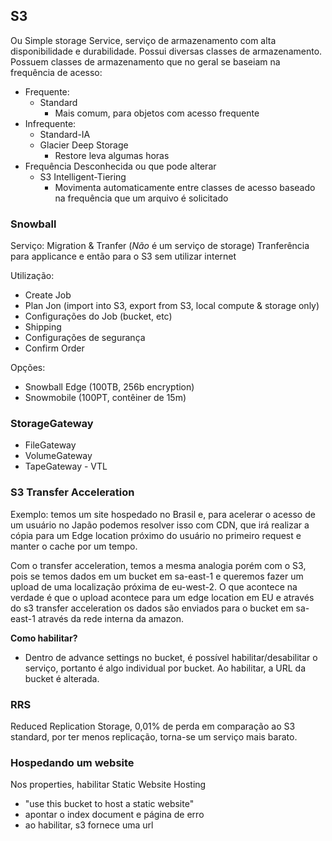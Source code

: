 ## S3

Ou Simple storage Service, serviço de armazenamento com alta disponibilidade e durabilidade. Possui diversas classes de armazenamento. Possuem classes de armazenamento que no geral se baseiam na frequência de acesso:

* Frequente:
  * Standard
    * Mais comum, para objetos com acesso frequente
* Infrequente:
  * Standard-IA
  * Glacier Deep Storage
    * Restore leva algumas horas
* Frequência Desconhecida ou que pode alterar
  * S3 Intelligent-Tiering
    * Movimenta automaticamente entre classes de acesso baseado na frequência que um arquivo é solicitado

### Snowball

Serviço: Migration & Tranfer (_Não_ é um serviço de storage)
Tranferência para applicance e então para o S3 sem utilizar internet

Utilização:
* Create Job
* Plan Jon (import into S3, export from S3, local compute & storage only)
* Configurações do Job (bucket, etc)
* Shipping
* Configurações de segurança
* Confirm Order


Opções: 
* Snowball Edge (100TB, 256b encryption)
* Snowmobile (100PT, contêiner de 15m)	

### StorageGateway
* FileGateway
* VolumeGateway
* TapeGateway - VTL
	
### S3 Transfer Acceleration

Exemplo: temos um site hospedado no Brasil e, para acelerar o acesso de um usuário no Japão podemos resolver isso com CDN, que irá realizar a cópia para um Edge location próximo do usuário no primeiro request e manter o cache por um tempo.

Com o transfer acceleration, temos a mesma analogia porém com o S3, pois se temos dados em um bucket em sa-east-1 e queremos fazer um upload de uma localização próxima de eu-west-2. O que acontece na verdade é que o upload acontece para um edge location em EU e através do s3 transfer acceleration os dados são enviados para o bucket em sa-east-1 através da rede interna da amazon.

**Como habilitar?**
* Dentro de advance settings no bucket, é possível habilitar/desabilitar o serviço, portanto é algo individual por bucket. Ao habilitar, a URL da bucket é alterada.

### RRS

Reduced Replication Storage, 0,01% de perda em comparação ao S3 standard, por ter menos replicação, torna-se um serviço mais barato.

### Hospedando um website

Nos properties, habilitar Static Website Hosting
* "use this bucket to host a static website"
* apontar o index document e página de erro
* ao habilitar, s3 fornece uma url